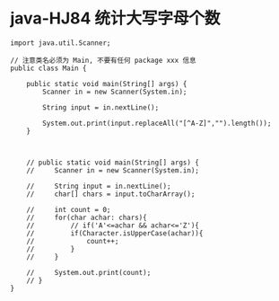 # java-HJ84 统计大写字母个数


    import java.util.Scanner;
    
    // 注意类名必须为 Main, 不要有任何 package xxx 信息
    public class Main {
    
        public static void main(String[] args) {
            Scanner in = new Scanner(System.in);
    
            String input = in.nextLine();
            
            System.out.print(input.replaceAll("[^A-Z]","").length());
        }
    
    
    
        // public static void main(String[] args) {
        //     Scanner in = new Scanner(System.in);
    
        //     String input = in.nextLine();
        //     char[] chars = input.toCharArray();
    
        //     int count = 0;
        //     for(char achar: chars){
        //         // if('A'<=achar && achar<='Z'){
        //         if(Character.isUpperCase(achar)){
        //             count++;
        //         }
        //     }
    
        //     System.out.print(count);
        // }
    }

  

